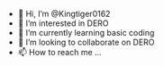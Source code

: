 - 👋 Hi, I’m @Kingtiger0162
- 👀 I’m interested in DERO
- 🌱 I’m currently learning basic coding 
- 💞️ I’m looking to collaborate on DERO
- 📫 How to reach me ...

<!---
Kingtiger0162/Kingtiger0162 is a ✨ special ✨ repository because its `README.md` (this file) appears on your GitHub profile.
You can click the Preview link to take a look at your changes.
--->
